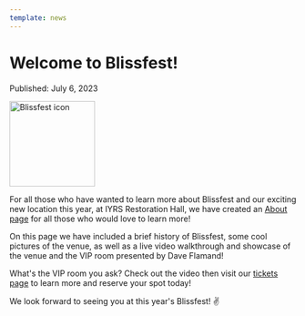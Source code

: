 ```yaml
---
template: news
---
```


# Welcome to Blissfest!

<span class="publish-date">Published: July 6, 2023</span>

<img
  src="/assets/images/blissfest-icon-sm.webp"
  width="150"
  height="150"
  alt="Blissfest icon"
/>

For all those who have wanted to learn more about Blissfest and our exciting new location this year, at IYRS Restoration Hall, we have created an [About page](/about/) for all those who would love to learn more!

On this page we have included a brief history of Blissfest, some cool pictures of the venue, as well as a live video walkthrough and showcase of the venue and the VIP room presented by Dave Flamand!  

What's the VIP room you ask?  Check out the video then visit our [tickets page](/tickets/) to learn more and reserve your spot today!

We look forward to seeing you at this year's Blissfest! ✌️